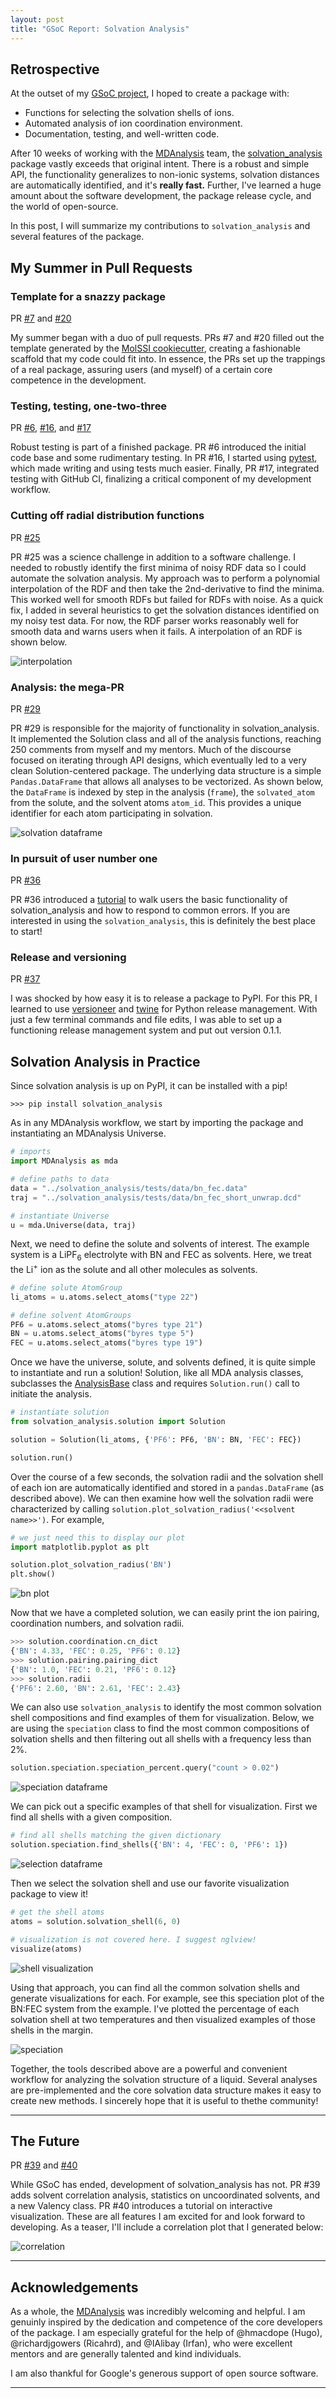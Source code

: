 ```yaml
---
layout: post
title: "GSoC Report: Solvation Analysis"
---
```


## Retrospective

At the outset of my [GSoC project], I hoped to create a package with:

- Functions for selecting the solvation shells of ions.
- Automated analysis of ion coordination environment.
- Documentation, testing, and well-written code.

After 10 weeks of working with the [MDAnalysis] team, the [solvation_analysis] package vastly exceeds that original intent. There is a robust and simple API, the functionality generalizes to non-ionic systems, solvation distances are automatically identified, and it's <b>really fast.</b> Further, I've learned a huge amount about the software development, the package release cycle, and the world of open-source.

In this post, I will summarize my contributions to `solvation_analysis` and several features of the package.

## My Summer in Pull Requests

### Template for a snazzy package
PR [#7] and [#20]

My summer began with a duo of pull requests. PRs #7 and #20 filled out the template generated by the [MolSSI cookiecutter], creating a fashionable scaffold that my code could fit into. In essence, the PRs set up the trappings of a real package, assuring users (and myself) of a certain core competence in the development.

### Testing, testing, one-two-three
PR [#6], [#16], and [#17]

Robust testing is part of a finished package. PR #6 introduced the initial code base and some rudimentary testing. In PR #16, I started using [pytest], which made writing and using tests much easier. Finally, PR #17, integrated testing with GitHub CI, finalizing a critical component of my development workflow. 

### Cutting off radial distribution functions
PR [#25]

PR #25 was a science challenge in addition to a software challenge. I needed to robustly identify the first minima of noisy RDF data so I could automate the solvation analysis. My approach was to perform a polynomial interpolation of the RDF and then take the 2nd-derivative to find the minima. This worked well for smooth RDFs but failed for RDFs with noise. As a quick fix, I added in several heuristics to get the solvation distances identified on my noisy test data. For now, the RDF parser works reasonably well for smooth data and warns users when it fails. A interpolation of an RDF is shown below. 

![interpolation]({{site.images}}/final_report_orion/interpolation.png)

### Analysis: the mega-PR
PR [#29]

PR #29 is responsible for the majority of functionality in solvation_analysis. It implemented the Solution class and all of the analysis functions, reaching 250 comments from myself and my mentors. Much of the discourse focused on iterating through API designs, which eventually led to a very clean Solution-centered package. The underlying data structure is a simple `Pandas.DataFrame` that allows all analyses to be vectorized. As shown below, the `DataFrame` is indexed by step in the analysis (`frame`), the `solvated_atom` from the solute, and the solvent atoms `atom_id`. This provides a unique identifier for each atom participating in solvation.

![solvation dataframe]({{site.images}}/final_report_orion/solvation_data_new.png)

### In pursuit of user number one
PR [#36]

PR #36 introduced a [tutorial] to walk users the basic functionality of solvation_analysis and how to respond to common errors. If you are interested in using the `solvation_analysis`, this is definitely the best place to start!

### Release and versioning
PR [#37]

I was shocked by how easy it is to release a package to PyPI. For this PR, I learned to use [versioneer] and [twine] for Python release management. With just a few terminal commands and file edits, I was able to set up a functioning release management system and put out version 0.1.1.


## Solvation Analysis in Practice

Since solvation analysis is up on PyPI, it can be installed with a pip!

```
>>> pip install solvation_analysis
```

As in any MDAnalysis workflow, we start by importing the package and instantiating an MDAnalysis Universe.

```python
# imports
import MDAnalysis as mda

# define paths to data
data = "../solvation_analysis/tests/data/bn_fec.data"
traj = "../solvation_analysis/tests/data/bn_fec_short_unwrap.dcd"

# instantiate Universe
u = mda.Universe(data, traj)
```

Next, we need to define the solute and solvents of interest. The example system is a LiPF<sub>6</sub> electrolyte with BN and FEC as solvents. Here, we treat the Li<sup>+</sup> ion as the solute and all other molecules as solvents.

```python
# define solute AtomGroup
li_atoms = u.atoms.select_atoms("type 22")

# define solvent AtomGroups
PF6 = u.atoms.select_atoms("byres type 21")
BN = u.atoms.select_atoms("byres type 5")
FEC = u.atoms.select_atoms("byres type 19")
```

Once we have the universe, solute, and solvents defined, it is quite simple to instantiate and run a solution! Solution, like all MDA analysis classes, subclasses the [AnalysisBase] class and requires `Solution.run()` call to initiate the analysis.

```python
# instantiate solution
from solvation_analysis.solution import Solution

solution = Solution(li_atoms, {'PF6': PF6, 'BN': BN, 'FEC': FEC})

solution.run()
```

Over the course of a few seconds, the solvation radii and the solvation shell of each ion are automatically identified and stored in a `pandas.DataFrame` (as described above). We can then examine how well the solvation radii were characterized by calling `solution.plot_solvation_radius('<<solvent name>>')`. For example,

```python
# we just need this to display our plot
import matplotlib.pyplot as plt

solution.plot_solvation_radius('BN')
plt.show()
```
![bn plot]({{site.images}}/final_report_orion/bn_plot.png)


Now that we have a completed solution, we can easily print the ion pairing, coordination numbers, and solvation radii.

```python
>>> solution.coordination.cn_dict
{'BN': 4.33, 'FEC': 0.25, 'PF6': 0.12}
>>> solution.pairing.pairing_dict
{'BN': 1.0, 'FEC': 0.21, 'PF6': 0.12}
>>> solution.radii
{'PF6': 2.60, 'BN': 2.61, 'FEC': 2.43}
```

We can also use `solvation_analysis` to identify the most common solvation shell compositions and find examples of them for visualization. Below, we are using the `speciation` class to find the most common compositions of solvation shells and then filtering out all shells with a frequency less than 2%.

```python
solution.speciation.speciation_percent.query("count > 0.02")
```

![speciation dataframe]({{site.images}}/final_report_orion/speciation_frame_new.png)

We can pick out a specific examples of that shell for visualization. First we find all shells with a given composition.

```python
# find all shells matching the given dictionary
solution.speciation.find_shells({'BN': 4, 'FEC': 0, 'PF6': 1})
```
![selection dataframe]({{site.images}}/final_report_orion/selection_frame.png)

Then we select the solvation shell and use our favorite visualization package to view it!

```python
# get the shell atoms
atoms = solution.solvation_shell(6, 0)

# visualization is not covered here. I suggest nglview!
visualize(atoms)
```

![shell visualization]({{site.images}}/final_report_orion/shell.png#center)

Using that approach, you can find all the common solvation shells and generate visualizations for each. For example, see this speciation plot of the BN:FEC system from the example. I've plotted the percentage of each solvation shell at two temperatures and then visualized examples of those shells in the margin.

![speciation]({{site.images}}/final_report_orion/speciation_chart.png)

Together, the tools described above are a powerful and convenient workflow for analyzing the solvation structure of a liquid. Several analyses are pre-implemented and the core solvation data structure makes it easy to create new methods. I sincerely hope that it is useful to thethe community!

---

## The Future
PR [#39] and [#40]

While GSoC has ended, development of solvation_analysis has not. PR #39 adds solvent correlation analysis, statistics on uncoordinated solvents, and a new Valency class. PR #40 introduces a tutorial on interactive visualization.  These are all features I am excited for and look forward to developing. As a teaser, I'll include a correlation plot that I generated below:

![correlation]({{site.images}}/final_report_orion/correlation.png)

---
## Acknowledgements
 As a whole, the [MDAnalysis] was incredibly welcoming and helpful. I am genuinly inspired by the dedication and competence of the core developers of the package. I am especially grateful for the help of @hmacdope (Hugo), @richardjgowers (Ricahrd), and @IAlibay (Irfan), who were excellent mentors and are generally talented and kind individuals.

 I am also thankful for Google's generous support of open source software.

---
[GSoC Project]: https://summerofcode.withgoogle.com/projects/?sp-search=orion#6227159028334592
[MDAnalysis]: https://www.mdanalysis.org/
[solvation_analysis]: https://pypi.org/project/solvation-analysis/
[blog post]: https://orioncohen.com/blog/2021_08_20_gsoc_conclusion/
[pytest]: https://docs.pytest.org/en/6.2.x/
[MolSSI cookiecutter]: (https://orioncohen.com/blog/2021_07_23_gsoc_template/)
[tutorial]: https://github.com/MDAnalysis/solvation-analysis/blob/main/tutorials/rdf_fitting_demo.ipynb
[versioneer]: https://github.com/python-versioneer/python-versioneer
[twine]: https://pypi.org/project/twine/
[AnalysisBase]: https://membrane-curvature.readthedocs.io/en/latest/api/membrane_curvature.html

[#7]:  https://github.com/MDAnalysis/solvation-analysis/pull/7
[#6]:  https://github.com/MDAnalysis/solvation-analysis/pull/6
[#16]: https://github.com/MDAnalysis/solvation-analysis/pull/16
[#20]: https://github.com/MDAnalysis/solvation-analysis/pull/20
[#17]: https://github.com/MDAnalysis/solvation-analysis/pull/17
[#25]: https://github.com/MDAnalysis/solvation-analysis/pull/25
[#29]: https://github.com/MDAnalysis/solvation-analysis/pull/29
[#36]: https://github.com/MDAnalysis/solvation-analysis/pull/36
[#37]: https://github.com/MDAnalysis/solvation-analysis/pull/37
[#39]: https://github.com/MDAnalysis/solvation-analysis/pull/39
[#40]: https://github.com/MDAnalysis/solvation-analysis/pull/40